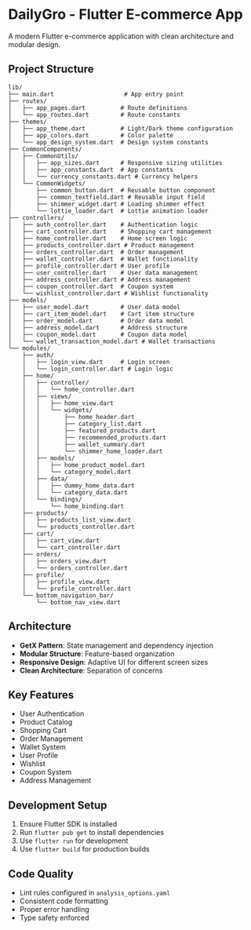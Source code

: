 # DailyGro - Flutter E-commerce App

A modern Flutter e-commerce application with clean architecture and modular design.

## Project Structure

```
lib/
├── main.dart                    # App entry point
├── routes/
│   ├── app_pages.dart          # Route definitions
│   └── app_routes.dart         # Route constants
├── themes/
│   ├── app_theme.dart          # Light/Dark theme configuration
│   ├── app_colors.dart         # Color palette
│   └── app_design_system.dart  # Design system constants
├── CommonComponents/
│   ├── CommonUtils/
│   │   ├── app_sizes.dart      # Responsive sizing utilities
│   │   ├── app_constants.dart  # App constants
│   │   └── currency_constants.dart # Currency helpers
│   └── CommonWidgets/
│       ├── common_button.dart  # Reusable button component
│       ├── common_textfield.dart # Reusable input field
│       ├── shimmer_widget.dart # Loading shimmer effect
│       └── lottie_loader.dart  # Lottie animation loader
├── controllers/
│   ├── auth_controller.dart    # Authentication logic
│   ├── cart_controller.dart    # Shopping cart management
│   ├── home_controller.dart    # Home screen logic
│   ├── products_controller.dart # Product management
│   ├── orders_controller.dart  # Order management
│   ├── wallet_controller.dart  # Wallet functionality
│   ├── profile_controller.dart # User profile
│   ├── user_controller.dart    # User data management
│   ├── address_controller.dart # Address management
│   ├── coupon_controller.dart  # Coupon system
│   └── wishlist_controller.dart # Wishlist functionality
├── models/
│   ├── user_model.dart         # User data model
│   ├── cart_item_model.dart    # Cart item structure
│   ├── order_model.dart        # Order data model
│   ├── address_model.dart      # Address structure
│   ├── coupon_model.dart       # Coupon data model
│   └── wallet_transaction_model.dart # Wallet transactions
└── modules/
    ├── auth/
    │   ├── login_view.dart     # Login screen
    │   └── login_controller.dart # Login logic
    ├── home/
    │   ├── controller/
    │   │   └── home_controller.dart
    │   ├── views/
    │   │   ├── home_view.dart
    │   │   └── widgets/
    │   │       ├── home_header.dart
    │   │       ├── category_list.dart
    │   │       ├── featured_products.dart
    │   │       ├── recommended_products.dart
    │   │       ├── wallet_summary.dart
    │   │       └── shimmer_home_loader.dart
    │   ├── models/
    │   │   ├── home_product_model.dart
    │   │   └── category_model.dart
    │   ├── data/
    │   │   ├── dummy_home_data.dart
    │   │   └── category_data.dart
    │   └── bindings/
    │       └── home_binding.dart
    ├── products/
    │   ├── products_list_view.dart
    │   └── products_controller.dart
    ├── cart/
    │   ├── cart_view.dart
    │   └── cart_controller.dart
    ├── orders/
    │   ├── orders_view.dart
    │   └── orders_controller.dart
    ├── profile/
    │   ├── profile_view.dart
    │   └── profile_controller.dart
    └── bottom_navigation_bar/
        └── bottom_nav_view.dart
```

## Architecture

- **GetX Pattern**: State management and dependency injection
- **Modular Structure**: Feature-based organization
- **Responsive Design**: Adaptive UI for different screen sizes
- **Clean Architecture**: Separation of concerns

## Key Features

- User Authentication
- Product Catalog
- Shopping Cart
- Order Management
- Wallet System
- User Profile
- Wishlist
- Coupon System
- Address Management

## Development Setup

1. Ensure Flutter SDK is installed
2. Run `flutter pub get` to install dependencies
3. Use `flutter run` for development
4. Use `flutter build` for production builds

## Code Quality

- Lint rules configured in `analysis_options.yaml`
- Consistent code formatting
- Proper error handling
- Type safety enforced